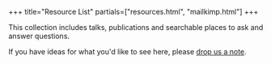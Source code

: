 +++
title="Resource List"
partials=["resources.html", "mailkimp.html"]
+++

This collection includes talks, publications and searchable places to ask and answer questions.

If you have ideas for what you'd like to see here, please [drop us a note](/contact).
